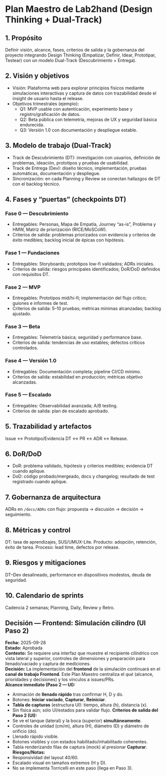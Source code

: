 # Plan Maestro de Lab2hand (Design Thinking + Dual-Track)

## 1. Propósito
Definir visión, alcance, fases, criterios de salida y la gobernanza del proyecto integrando Design Thinking (Empatizar, Definir, Idear, Prototipar, Testear) con un modelo Dual-Track (Descubrimiento + Entrega).

## 2. Visión y objetivos
- Visión: Plataforma web para explorar principios físicos mediante simulaciones interactivas y captura de datos con trazabilidad desde el insight de usuario hasta el release.
- Objetivos trimestrales (ejemplo):
  - Q1: MVP usable con autenticación, experimento base y registro/graficación de datos.
  - Q2: Beta pública con telemetría, mejoras de UX y seguridad básica endurecida.
  - Q3: Versión 1.0 con documentación y despliegue estable.

## 3. Modelo de trabajo (Dual-Track)
- Track de Descubrimiento (DT): investigación con usuarios, definición de problemas, ideación, prototipos y pruebas de usabilidad.
- Track de Entrega (Dev): diseño técnico, implementación, pruebas automáticas, documentación y despliegue.
- Sincronización: en cada Planning y Review se conectan hallazgos de DT con el backlog técnico.

## 4. Fases y “puertas” (checkpoints DT)
### Fase 0 — Descubrimiento
- Entregables: Personas, Mapa de Empatía, Journey “as-is”, Problema y HMW, Matriz de priorización (RICE/MoSCoW).
- Criterios de salida: problemas priorizados con evidencia y criterios de éxito medibles; backlog inicial de épicas con hipótesis.

### Fase 1 — Fundaciones
- Entregables: Storyboards; prototipos low-fi validados; ADRs iniciales.
- Criterios de salida: riesgos principales identificados; DoR/DoD definidos con requisitos DT.

### Fase 2 — MVP
- Entregables: Prototipos mid/hi-fi; implementación del flujo crítico; guiones e informes de test.
- Criterios de salida: 5–10 pruebas; métricas mínimas alcanzadas; backlog ajustado.

### Fase 3 — Beta
- Entregables: Telemetría básica; seguridad y performance base.
- Criterios de salida: tendencias de uso estables; defectos críticos controlados.

### Fase 4 — Versión 1.0
- Entregables: Documentación completa; pipeline CI/CD mínimo.
- Criterios de salida: estabilidad en producción; métricas objetivo alcanzadas.

### Fase 5 — Escalado
- Entregables: Observabilidad avanzada; A/B testing.
- Criterios de salida: plan de escalado aprobado.

## 5. Trazabilidad y artefactos
Issue ↔ Prototipo/Evidencia DT ↔ PR ↔ ADR ↔ Release.

## 6. DoR/DoD
- DoR: problema validado, hipótesis y criterios medibles; evidencia DT cuando aplique.
- DoD: código probado/mergeado, docs y changelog; resultado de test registrado cuando aplique.

## 7. Gobernanza de arquitectura
ADRs en `/docs/ADRs` con flujo: propuesta → discusión → decisión → seguimiento.

## 8. Métricas y control
DT: tasa de aprendizajes, SUS/UMUX-Lite. Producto: adopción, retención, éxito de tarea. Proceso: lead time, defectos por release.

## 9. Riesgos y mitigaciones
DT–Dev desalineado, performance en dispositivos modestos, deuda de seguridad.

## 10. Calendario de sprints
Cadencia 2 semanas; Planning, Daily, Review y Retro.

## Decisión — Frontend: Simulación cilindro (UI Paso 2)
**Fecha:** 2025-09-28  
**Estado:** Aprobada  
**Contexto:** Se requiere una interfaz que muestre el recipiente cilíndrico con vista lateral y superior, controles de dimensiones y preparación para llenado/vaciado y captura de mediciones.  
**Decisión:** La implementación del **frontend** de la simulación continuará en el **canal de trabajo Frontend**. Este Plan Maestro centraliza el *qué* (alcance, prioridades y decisiones) y los vínculos a issues/PRs.  
**Alcance inmediato (Paso 2 — UI):**
- Animación de **llenado rápido** tras confirmar H, D y do.
- Botones: **Iniciar vaciado**, **Capturar**, **Reiniciar**.
- **Tabla de capturas** (estructura UI): tiempo, altura (h), distancia (x).
- Sin física aún; sólo UI/estados para validar flujo.
**Criterios de salida del Paso 2 (UI):**
- Se ve el tanque (lateral) y la boca (superior) **simultáneamente**.
- Controles de unidad (cm/m), altura (H), diámetro (D) y diámetro de orificio (do).
- Llenado rápido visible.
- Botones visibles y con estados habilitado/inhabilitado coherentes.
- Tabla renderizando filas de captura (mock) al presionar **Capturar**.
**Riesgos/Notas:**
- Responsividad del layout 40/60.
- Escalado visual en tamaños extremos (H y D).
- No se implementa Torricelli en este paso (llega en Paso 3).
